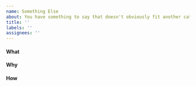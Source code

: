 ```yaml
---
name: Something Else
about: You have something to say that doesn't obviously fit another category here
title: ''
labels: ''
assignees: ''
---
```


<!--    Instructions                                -->
<!--                                                -->
<!-- 1. Remove sections/details you do not complete -->
<!-- 2. Add sections/details useful to you          -->

#### What

#### Why

#### How
